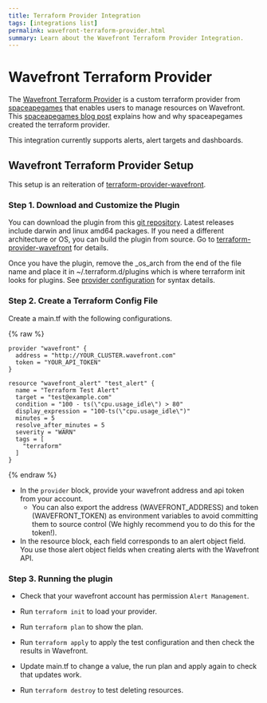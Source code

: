 ```yaml
---
title: Terraform Provider Integration
tags: [integrations list]
permalink: wavefront-terraform-provider.html
summary: Learn about the Wavefront Terraform Provider Integration.
---
```

# Wavefront Terraform Provider

The [Wavefront Terraform Provider](https://github.com/spaceapegames/terraform-provider-wavefront) is a custom
terraform provider from [spaceapegames](http://www.spaceapegames.com/) that enables users to manage resources
on Wavefront.  This [spaceapegames blog post](https://tech.spaceapegames.com/2017/09/28/building-a-custom-terraform-provider-for-wavefront/)
explains how and why spaceapegames created the terraform provider.

This integration currently supports alerts, alert targets and dashboards.

## Wavefront Terraform Provider Setup

This setup is an reiteration of [terraform-provider-wavefront](https://github.com/spaceapegames/terraform-provider-wavefront).



### Step 1.  Download and Customize the Plugin

You can download the plugin from this [git repository](https://github.com/spaceapegames/terraform-provider-wavefront/releases).
Latest releases include darwin and linux amd64 packages. 
If you need a different architecture or OS, you can build the plugin from source.
Go to [terraform-provider-wavefront](https://github.com/spaceapegames/terraform-provider-wavefront) for details.

Once you have the plugin, remove the _os_arch from the end of the file name and place it in ~/.terraform.d/plugins which is where terraform init looks for plugins.
See [provider configuration](https://www.terraform.io/docs/configuration/providers.html#third-party-plugins) for syntax details.

### Step 2.  Create a Terraform Config File

Create a main.tf with the following configurations.

{% raw %}
```
provider "wavefront" {
  address = "http://YOUR_CLUSTER.wavefront.com"
  token = "YOUR_API_TOKEN"
}

resource "wavefront_alert" "test_alert" {
  name = "Terraform Test Alert"
  target = "test@example.com"
  condition = "100 - ts(\"cpu.usage_idle\") > 80"
  display_expression = "100-ts(\"cpu.usage_idle\")"
  minutes = 5
  resolve_after_minutes = 5
  severity = "WARN"
  tags = [
    "terraform"
  ]
}
```
{% endraw %}

- In the `provider` block, provide your wavefront address and api token from your account.
  - You can also export the address (WAVEFRONT_ADDRESS) and token (WAVEFRONT_TOKEN) as environment variables
to avoid committing them to source control (We highly recommend you to do this for the token!).
- In the resource block, each field corresponds to an alert object field. You use those alert object fields
when creating alerts with the Wavefront API.

### Step 3.  Running the plugin

- Check that your wavefront account has permission `Alert Management`.

- Run `terraform init` to load your provider.

- Run `terraform plan` to show the plan.
 
- Run `terraform apply` to apply the test configuration and then check the results in Wavefront.
 
- Update main.tf to change a value, the run plan and apply again to check that updates work.

- Run `terraform destroy` to test deleting resources.
